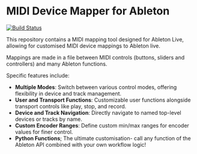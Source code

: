 # MIDI Device Mapper for Ableton

[![Build Status](https://github.com/charleskubicek/Midi-Device-Mapper-for-Ableton/actions/workflows/python-app.yml/badge.svg)](https://github.com/charleskubicek/Midi-Device-Mapper-for-Ableton/actions/workflows/python-app.yml)

This repository contains a MIDI mapping tool designed for Ableton Live, allowing for customised MIDI device mappings to Ableton live.

Mappings are made in a file between MIDI controls (buttons, sliders and controllers) and many Ableton functions.

Specific features include:


- **Multiple Modes**: Switch between various control modes, offering flexibility in device and track management.
- **User and Transport Functions**: Customizable user functions alongside transport controls like play, stop, and record.
- **Device and Track Navigation**: Directly navigate to named top-level devices or tracks by name.
- **Custom Encoder Ranges**: Define custom min/max ranges for encoder values for finer control.
- **Python Functions**; The ultimate customisation- call any function of the Ableton API combined with your own workflow logic! 
